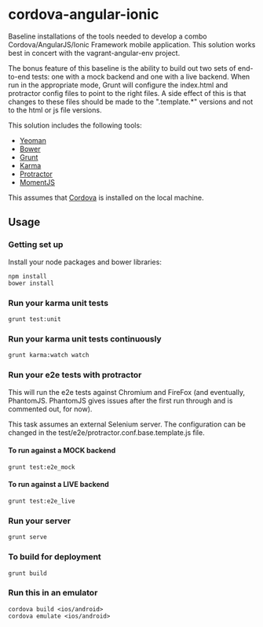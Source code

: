 cordova-angular-ionic
=====================
Baseline installations of the tools needed to develop a combo Cordova/AngularJS/Ionic Framework mobile application. This solution works best in concert with the vagrant-angular-env project.

The bonus feature of this baseline is the ability to build out two sets of end-to-end tests: one with a mock backend and one with a live backend. When run in the appropriate mode, Grunt will configure the index.html and protractor config files to point to the right files. A side effect of this is that changes to these files should be made to the ".template.*" versions and not to the html or js file versions.

This solution includes the following tools:
* [Yeoman](http://yeoman.io/)
* [Bower](http://bower.io/)
* [Grunt](http://gruntjs.com/)
* [Karma](http://karma-runner.github.io/0.10/index.html)
* [Protractor](https://github.com/angular/protractor)
* [MomentJS](http://momentjs.com/)

This assumes that [Cordova](http://cordova.apache.org/) is installed on the local machine.

Usage
---
### Getting set up
Install your node packages and bower libraries:

    npm install
    bower install

### Run your karma unit tests

    grunt test:unit

### Run your karma unit tests continuously

    grunt karma:watch watch

### Run your e2e tests with protractor 
This will run the e2e tests against Chromium and FireFox (and eventually, PhantomJS. PhantomJS gives issues after the first run through and is commented out, for now).

This task assumes an external Selenium server. The configuration can be changed in the test/e2e/protractor.conf.base.template.js file.

#### To run against a MOCK backend

    grunt test:e2e_mock

#### To run against a LIVE backend

    grunt test:e2e_live

### Run your server

    grunt serve

### To build for deployment

    grunt build

### Run this in an emulator

    cordova build <ios/android>
    cordova emulate <ios/android>
